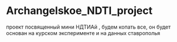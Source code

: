 # Archangelskoe_NDTI_project
проект посвященный мини НДТИАй , будем копать все, он будет основан на курском эксперименте и на данных ставрополья 
